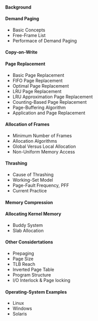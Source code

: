 #### Background

#### Demand Paging
- Basic Concepts
- Free-Frame List
- Performace of Demand Paging

#### Copy-on-Write

#### Page Replacement
- Basic Page Replacement
- FIFO Page Replacement
- Optimal Page Replacement
- LRU Page Replacement
- LRU Approximation Page Replacement
- Counting-Based Page Replacement
- Page-Buffering Algorithm
- Application and Page Replacement

#### Allocation of Frames
- Minimum Number of Frames
- Allocation Algorithms
- Global Versus Local Allocation
- Non-Uniform Memory Access

#### Thrashing
- Cause of Thrashing
- Working-Set Model
- Page-Fault Frequency, PFF
- Current Practice

#### Memory Compression

#### Allocating Kernel Memory
- Buddy System
- Slab Allocation

#### Other Considertations
- Prepaging
- Page Size
- TLB Reach
- Inverted Page Table
- Program Structure
- I/O Interlock & Page locking

#### Operating-System Examples
- Linux
- Windows
- Solaris
